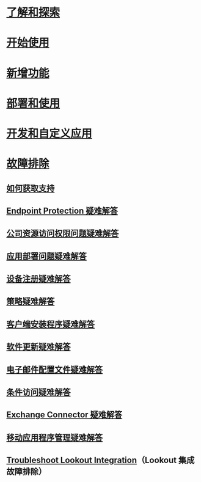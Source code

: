 # [了解和探索](/intune/understand-explore/introduction-to-microsoft-intune)
# [开始使用](/intune/get-started/get-started)
# [新增功能](/intune/whats-new/whats-new-in-microsoft-intune)
<!-- # [Plan and Design](/intune/plan-design/ways-to-do-enterprise-mobility) -->
# [部署和使用](/intune/deploy-use/overview-of-device-and-app-lifecycles-in-microsoft-intune)
# [开发和自定义应用](/intune/develop/intune-app-sdk)

# [故障排除](general-troubleshooting-tips-for-microsoft-intune.md)
## [如何获取支持](how-to-get-support-for-microsoft-intune.md)
## [Endpoint Protection 疑难解答](Troubleshoot-Endpoint-Protection-in-microsoft-intune.md)
## [公司资源访问权限问题疑难解答](Troubleshoot-company-resource-access-problems-with-microsoft-intune.md)
## [应用部署问题疑难解答](Troubleshoot-app-deployment-problems-in-microsoft-intune.md)
## [设备注册疑难解答](troubleshoot-device-enrollment-in-intune.md)
## [策略疑难解答](Troubleshoot-policies-in-microsoft-intune.md)
## [客户端安装程序疑难解答](Troubleshoot-client-setup-in-microsoft-intune.md)
## [软件更新疑难解答](Troubleshoot-software-updates-in-microsoft-intune.md)
## [电子邮件配置文件疑难解答](Troubleshoot-email-profiles-in-microsoft-intune.md)
## [条件访问疑难解答](troubleshoot-conditional-access.md)
## [Exchange Connector 疑难解答](troubleshoot-exchange-connector.md)

## [移动应用程序管理疑难解答](troubleshoot-mam.md)

## [Troubleshoot Lookout Integration](troubleshooting-lookout-integration.md)（Lookout 集成故障排除）


<!--HONumber=Nov16_HO4-->


